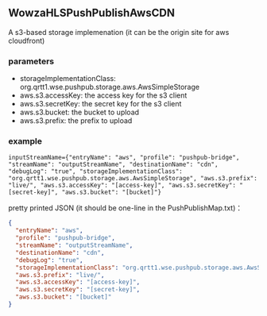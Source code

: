 ## WowzaHLSPushPublishAwsCDN

A s3-based storage implemenation (it can be the origin site for aws cloudfront)

### parameters

* storageImplementationClass: org.qrtt1.wse.pushpub.storage.aws.AwsSimpleStorage
* aws.s3.accessKey: the access key for the s3 client
* aws.s3.secretKey: the secret key for the s3 client
* aws.s3.bucket: the bucket to upload
* aws.s3.prefix: the prefix to upload

### example

```
inputStreamName={"entryName": "aws", "profile": "pushpub-bridge", "streamName": "outputStreamName", "destinationName": "cdn", "debugLog": "true", "storageImplementationClass": "org.qrtt1.wse.pushpub.storage.aws.AwsSimpleStorage", "aws.s3.prefix": "live/", "aws.s3.accessKey": "[access-key]", "aws.s3.secretKey": "[secret-key]", "aws.s3.bucket": "[bucket]"}
```

pretty printed JSON (it should be one-line in the PushPublishMap.txt)：
```json
{
  "entryName": "aws",
  "profile": "pushpub-bridge",
  "streamName": "outputStreamName",
  "destinationName": "cdn",
  "debugLog": "true",
  "storageImplementationClass": "org.qrtt1.wse.pushpub.storage.aws.AwsSimpleStorage",
  "aws.s3.prefix": "live/",
  "aws.s3.accessKey": "[access-key]",
  "aws.s3.secretKey": "[secret-key]",
  "aws.s3.bucket": "[bucket]"
}
```
